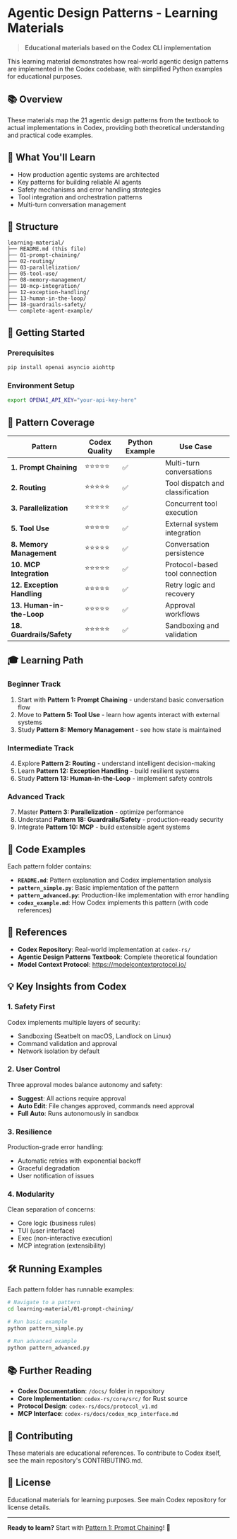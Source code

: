 # Agentic Design Patterns - Learning Materials

> **Educational materials based on the Codex CLI implementation**

This learning material demonstrates how real-world agentic design patterns are implemented in the Codex codebase, with simplified Python examples for educational purposes.

## 📚 Overview

These materials map the 21 agentic design patterns from the textbook to actual implementations in Codex, providing both theoretical understanding and practical code examples.

## 🎯 What You'll Learn

- How production agentic systems are architected
- Key patterns for building reliable AI agents
- Safety mechanisms and error handling strategies
- Tool integration and orchestration patterns
- Multi-turn conversation management

## 📂 Structure

```
learning-material/
├── README.md (this file)
├── 01-prompt-chaining/
├── 02-routing/
├── 03-parallelization/
├── 05-tool-use/
├── 08-memory-management/
├── 10-mcp-integration/
├── 12-exception-handling/
├── 13-human-in-the-loop/
├── 18-guardrails-safety/
└── complete-agent-example/
```

## 🚀 Getting Started

### Prerequisites

```bash
pip install openai asyncio aiohttp
```

### Environment Setup

```bash
export OPENAI_API_KEY="your-api-key-here"
```

## 📖 Pattern Coverage

| Pattern | Codex Quality | Python Example | Use Case |
|---------|---------------|----------------|----------|
| **1. Prompt Chaining** | ⭐⭐⭐⭐⭐ | ✅ | Multi-turn conversations |
| **2. Routing** | ⭐⭐⭐⭐⭐ | ✅ | Tool dispatch and classification |
| **3. Parallelization** | ⭐⭐⭐⭐⭐ | ✅ | Concurrent tool execution |
| **5. Tool Use** | ⭐⭐⭐⭐⭐ | ✅ | External system integration |
| **8. Memory Management** | ⭐⭐⭐⭐⭐ | ✅ | Conversation persistence |
| **10. MCP Integration** | ⭐⭐⭐⭐⭐ | ✅ | Protocol-based tool connection |
| **12. Exception Handling** | ⭐⭐⭐⭐⭐ | ✅ | Retry logic and recovery |
| **13. Human-in-the-Loop** | ⭐⭐⭐⭐⭐ | ✅ | Approval workflows |
| **18. Guardrails/Safety** | ⭐⭐⭐⭐⭐ | ✅ | Sandboxing and validation |

## 🎓 Learning Path

### Beginner Track
1. Start with **Pattern 1: Prompt Chaining** - understand basic conversation flow
2. Move to **Pattern 5: Tool Use** - learn how agents interact with external systems
3. Study **Pattern 8: Memory Management** - see how state is maintained

### Intermediate Track
4. Explore **Pattern 2: Routing** - understand intelligent decision-making
5. Learn **Pattern 12: Exception Handling** - build resilient systems
6. Study **Pattern 13: Human-in-the-Loop** - implement safety controls

### Advanced Track
7. Master **Pattern 3: Parallelization** - optimize performance
8. Understand **Pattern 18: Guardrails/Safety** - production-ready security
9. Integrate **Pattern 10: MCP** - build extensible agent systems

## 📝 Code Examples

Each pattern folder contains:

- **`README.md`**: Pattern explanation and Codex implementation analysis
- **`pattern_simple.py`**: Basic implementation of the pattern
- **`pattern_advanced.py`**: Production-like implementation with error handling
- **`codex_example.md`**: How Codex implements this pattern (with code references)

## 🔗 References

- **Codex Repository**: Real-world implementation at `codex-rs/`
- **Agentic Design Patterns Textbook**: Complete theoretical foundation
- **Model Context Protocol**: https://modelcontextprotocol.io/

## 💡 Key Insights from Codex

### 1. **Safety First**
Codex implements multiple layers of security:
- Sandboxing (Seatbelt on macOS, Landlock on Linux)
- Command validation and approval
- Network isolation by default

### 2. **User Control**
Three approval modes balance autonomy and safety:
- **Suggest**: All actions require approval
- **Auto Edit**: File changes approved, commands need approval
- **Full Auto**: Runs autonomously in sandbox

### 3. **Resilience**
Production-grade error handling:
- Automatic retries with exponential backoff
- Graceful degradation
- User notification of issues

### 4. **Modularity**
Clean separation of concerns:
- Core logic (business rules)
- TUI (user interface)
- Exec (non-interactive execution)
- MCP integration (extensibility)

## 🛠️ Running Examples

Each pattern folder has runnable examples:

```bash
# Navigate to a pattern
cd learning-material/01-prompt-chaining/

# Run basic example
python pattern_simple.py

# Run advanced example
python pattern_advanced.py
```

## 📚 Further Reading

- **Codex Documentation**: `/docs/` folder in repository
- **Core Implementation**: `codex-rs/core/src/` for Rust source
- **Protocol Design**: `codex-rs/docs/protocol_v1.md`
- **MCP Interface**: `codex-rs/docs/codex_mcp_interface.md`

## 🤝 Contributing

These materials are educational references. To contribute to Codex itself, see the main repository's CONTRIBUTING.md.

## 📄 License

Educational materials for learning purposes. See main Codex repository for license details.

---

**Ready to learn?** Start with [Pattern 1: Prompt Chaining](./01-prompt-chaining/)! 🚀

